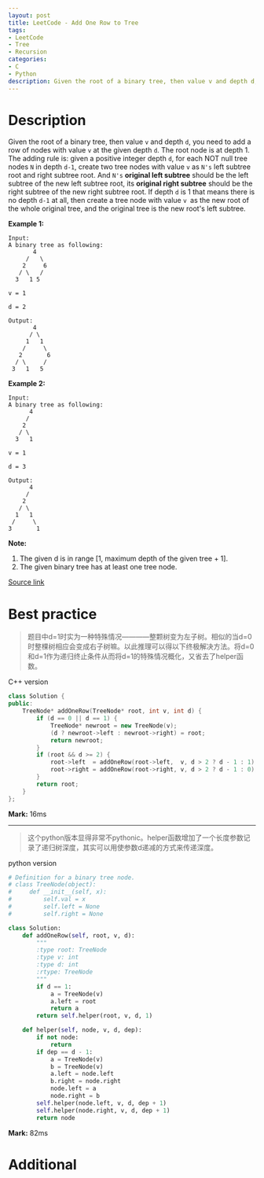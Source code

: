 ```yaml
---
layout: post
title: LeetCode - Add One Row to Tree
tags:
- LeetCode
- Tree
- Recursion
categories:
- C
- Python
description: Given the root of a binary tree, then value v and depth d, you need to add a row of nodes with value v at the given depth d. The root node is at depth 1.
---
```



# Description
Given the root of a binary tree, then value `v` and depth `d`, you need to add a row of nodes with value `v` at the given depth `d`. The root node is at depth 1.
The adding rule is: given a positive integer depth `d`, for each NOT null tree nodes `N` in depth `d-1`, create two tree nodes with value `v` as `N's` left subtree root and right subtree root. And `N's` **original left subtree** should be the left subtree of the new left subtree root, its **original right subtree** should be the right subtree of the new right subtree root. If depth `d` is 1 that means there is no depth `d-1` at all, then create a tree node with value `v `as the new root of the whole original tree, and the original tree is the new root's left subtree.

**Example 1:**
```
Input:
A binary tree as following:
       4
     /   \
    2     6
   / \   /
  3   1 5   

v = 1

d = 2

Output:
       4
      / \
     1   1
    /     \
   2       6
  / \     /
 3   1   5   
```

**Example 2:**
```
Input:
A binary tree as following:
      4
     /   
    2    
   / \   
  3   1    

v = 1

d = 3

Output:
      4
     /   
    2
   / \    
  1   1
 /     \  
3       1
```
**Note:**
1. The given d is in range [1, maximum depth of the given tree + 1].
2. The given binary tree has at least one tree node.

[Source link](https://leetcode.com/problems/add-one-row-to-tree/#/description)


# Best practice

>题目中d=1时实为一种特殊情况————整颗树变为左子树。相似的当d=0时整棵树相应会变成右子树嘛。以此推理可以得以下终极解决方法。将d=0和d=1作为递归终止条件从而将d=1的特殊情况概化，又省去了helper函数。

C++ version

```c++
class Solution {
public:
    TreeNode* addOneRow(TreeNode* root, int v, int d) {
        if (d == 0 || d == 1) {
            TreeNode* newroot = new TreeNode(v);
            (d ? newroot->left : newroot->right) = root;
            return newroot;
        }
        if (root && d >= 2) {
            root->left  = addOneRow(root->left,  v, d > 2 ? d - 1 : 1);
            root->right = addOneRow(root->right, v, d > 2 ? d - 1 : 0);
        }
        return root;
    }
};
```

**Mark:** 16ms

----
>这个python版本显得非常不pythonic。helper函数增加了一个长度参数记录了递归树深度，其实可以用使参数d递减的方式来传递深度。

python version

```python
# Definition for a binary tree node.
# class TreeNode(object):
#     def __init__(self, x):
#         self.val = x
#         self.left = None
#         self.right = None

class Solution:
    def addOneRow(self, root, v, d):
        """
        :type root: TreeNode
        :type v: int
        :type d: int
        :rtype: TreeNode
        """
        if d == 1:
            a = TreeNode(v)
            a.left = root
            return a
        return self.helper(root, v, d, 1)

    def helper(self, node, v, d, dep):
        if not node:
            return
        if dep == d - 1:
            a = TreeNode(v)
            b = TreeNode(v)
            a.left = node.left
            b.right = node.right
            node.left = a
            node.right = b
        self.helper(node.left, v, d, dep + 1)
        self.helper(node.right, v, d, dep + 1)
        return node
```

**Mark:** 82ms

# Additional
